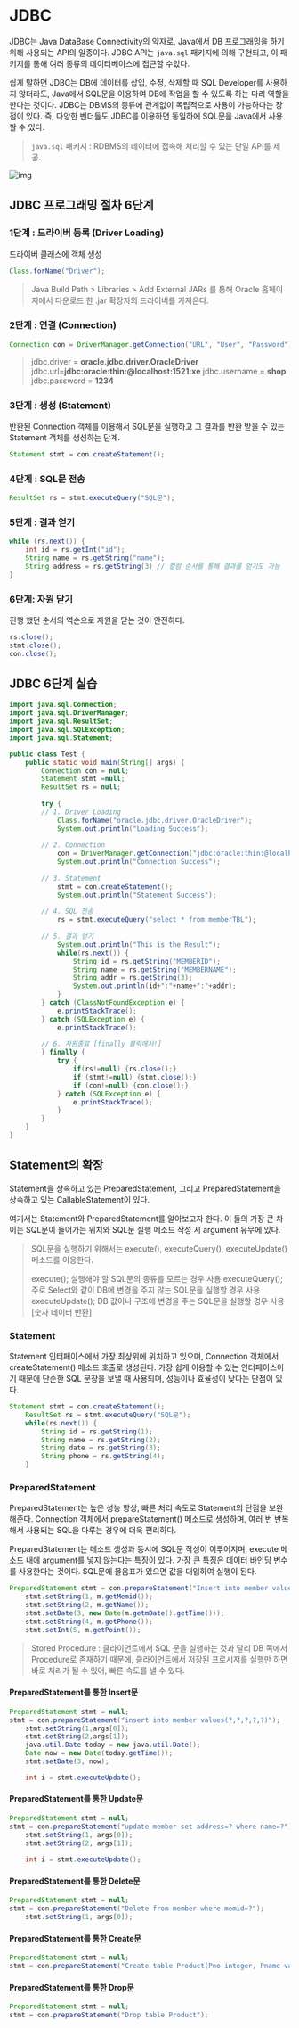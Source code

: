 # JDBC 

JDBC는 Java DataBase Connectivity의 약자로, Java에서 DB 프로그래밍을 하기 위해 사용되는 API의 일종이다. JDBC API는 `java.sql` 패키지에 의해 구현되고, 이 패키지를 통해 여러 종류의 데이터베이스에 접근할 수있다.

쉽게 말하면 JDBC는 DB에 데이터를 삽입, 수정, 삭제할 때 SQL Developer를 사용하지 않더라도, Java에서 SQL문을 이용하여 DB에 작업을 할 수 있도록 하는 다리 역할을 한다는 것이다. JDBC는 DBMS의 종류에 관계없이 독립적으로 사용이 가능하다는 장점이 있다. 즉, 다양한 벤더들도 JDBC를 이용하면 동일하에 SQL문을 Java에서 사용할 수 있다. 

> `java.sql` 패키지 : RDBMS의 데이터에 접속해 처리할 수 있는 단일 API를 제공.



![img](https://lh3.googleusercontent.com/-Xcu4ovgAzhY/YC3JydZTFrI/AAAAAAAAGXQ/jA-MAvWrcT8KMUheJOP9U_O6fRkmQTycwCLcBGAsYHQ/w640-h202/%25EA%25B7%25B8%25EB%25A6%25BC1.png)



## JDBC 프로그래밍 절차 6단계

### 1단계 : 드라이버 등록 (Driver Loading)

드라이버 클래스에 객체 생성

```java
Class.forName("Driver");
```

>  Java Build Path > Libraries > Add External JARs 를 통해 Oracle 홈페이지에서 다운로드 한 .jar 확장자의 드라이버를 가져온다.



### 2단계 : 연결 (Connection)

```java
Connection con = DriverManager.getConnection("URL", "User", "Password");
```

>jdbc.driver = **oracle.jdbc.driver.OracleDriver**
>jdbc.url=**jdbc:oracle:thin:@localhost:1521:xe**
>jdbc.username = **shop**
>jdbc.password = **1234**



### 3단계 : 생성 (Statement)

반환된 Connection 객체를 이용해서 SQL문을 실행하고 그 결과를 반환 받을 수 있는 Statement 객체를 생성하는 단계.

```java
Statement stmt = con.createStatement();
```



### 4단계 : SQL문 전송

```java
ResultSet rs = stmt.executeQuery("SQL문");
```



### 5단계 : 결과 얻기

```java
while (rs.next()) {
    int id = rs.getInt("id");
    String name = rs.getString("name");
    String address = rs.getString(3) // 컬럼 순서를 통해 결과를 얻기도 가능
}
```



### 6단계: 자원 닫기

진행 했던 순서의 역순으로 자원을 닫는 것이 안전하다.

```java
rs.close();
stmt.close();
con.close();
```



## JDBC 6단계 실습

```java
import java.sql.Connection;
import java.sql.DriverManager;
import java.sql.ResultSet;
import java.sql.SQLException;
import java.sql.Statement;

public class Test {
	public static void main(String[] args) {
		Connection con = null;
		Statement stmt =null;
		ResultSet rs = null;
		
		try {	
		// 1. Driver Loading
			Class.forName("oracle.jdbc.driver.OracleDriver");
			System.out.println("Loading Success");
		
		// 2. Connection
			con = DriverManager.getConnection("jdbc:oracle:thin:@localhost:1521:xe", "SHOP", "1313");
			System.out.println("Connection Success");
		
		// 3. Statement
			stmt = con.createStatement();
			System.out.println("Statement Success");
			
		// 4. SQL 전송
			rs = stmt.executeQuery("select * from memberTBL");
			
		// 5. 결과 얻기
			System.out.println("This is the Result");
			while(rs.next()) {
				String id = rs.getString("MEMBERID");
				String name = rs.getString("MEMBERNAME");
				String addr = rs.getString(3);
				System.out.println(id+":"+name+":"+addr);
			}	
		} catch (ClassNotFoundException e) {
			e.printStackTrace();
		} catch (SQLException e) {
			e.printStackTrace();
			
		// 6. 자원종료 [finally 블럭에서!]
		} finally {
			try {
				if(rs!=null) {rs.close();}
				if (stmt!=null) {stmt.close();}
				if (con!=null) {con.close();}
			} catch (SQLException e) {
				e.printStackTrace();
			} 	
		}
	}
}
```



## Statement의 확장

Statement을 상속하고 있는 PreparedStatement, 그리고 PreparedStatement을 상속하고 있는 CallableStatement이 있다. 

여기서는 Statement와 PreparedStatement를 알아보고자 한다. 이 둘의 가장 큰 차이는 SQL문이 들어가는 위치와 SQL문 실행 메소드 작성 시 argument 유무에 있다.



> SQL문을 실행하기 위해서는 execute(), executeQuery(), executeUpdate()  메소드를 이용한다.
>
> execute(); 			 	실행해야 할 SQL문의 종류를 모르는 경우 사용
> executeQuery();   	주로 Select와 같이 DB에 변경을 주지 않는 SQL문을 실행할 경우 사용
> executeUpdate(); 	DB 값이나 구조에 변경을 주는 SQL문을 실행할 경우 사용 [숫자 데이터 반환]



### Statement

Statement 인터페이스에서 가장 최상위에 위치하고 있으며, Connection 객체에서 createStatement() 메소드 호출로 생성된다. 가장 쉽게 이용할 수 있는 인터페이스이기 때문에 단순한 SQL 문장을 보낼 때 사용되며, 성능이나 효율성이 낮다는 단점이 있다.

```java
Statement stmt = con.createStatement();
	ResultSet rs = stmt.executeQuery("SQL문");
	while(rs.next()) {
		String id = rs.getString(1);
		String name = rs.getString(2);
		String date = rs.getString(3);
		String phone = rs.getString(4);
    }
```



### PreparedStatement

PreparedStatement는 높은 성능 향상, 빠른 처리 속도로 Statement의 단점을 보완해준다. Connection 객체에서 prepareStatement() 메소드로 생성하며, 여러 번 반복해서 사용되는 SQL을 다루는 경우에 더욱 편리하다. 

PreparedStatement는 메소드 생성과 동시에 SQL문 작성이 이루어지며, execute 메소드 내에 argument를 넣지 않는다는 특징이 있다. 가장 큰 특징은 데이터 바인딩 변수를 사용한다는 것이다. SQL문에 물음표가 있으면 값을 대입하여 실행이 된다.

```java
PreparedStatement stmt = con.prepareStatement("Insert into member values (?,?,?,?,?) ");
	stmt.setString(1, m.getMemid());
	stmt.setString(2, m.getName());
	stmt.setDate(3, new Date(m.getmDate().getTime()));
	stmt.setString(4, m.getPhone());
	stmt.setInt(5, m.getPoint());
```

>  Stored Procedure : 클라이언트에서 SQL 문을 실행하는 것과 달리 DB 쪽에서 Procedure로 존재하기 때문에, 클라이언트에서 저장된 프로시저를 실행만 하면 바로 처리가 될 수 있어, 빠른 속도를 낼 수 있다.



#### PreparedStatement를 통한 Insert문

```java
PreparedStatement stmt = null;
stmt = con.prepareStatement("insert into member values(?,?,?,?,?)"); 
	stmt.setString(1,args[0]);
	stmt.setString(2,args[1]);
	java.util.Date today = new java.util.Date();
	Date now = new Date(today.getTime());
	stmt.setDate(3, now);

	int i = stmt.executeUpdate();
```



#### PreparedStatement를 통한 Update문

```java
PreparedStatement stmt = null;
stmt = con.prepareStatement("update member set address=? where name=?");
	stmt.setString(1, args[0]); 
	stmt.setString(2, args[1]);
	
	int i = stmt.executeUpdate();
```



#### PreparedStatement를 통한 Delete문

```java
PreparedStatement stmt = null;
stmt = con.prepareStatement("Delete from member where memid=?");
	stmt.setString(1, args[0]); 
```



#### PreparedStatement를 통한 Create문

```java
PreparedStatement stmt = null;
stmt = con.prepareStatement("Create table Product(Pno integer, Pname varchar(20), Price integer)");
```



#### PreparedStatement를 통한 Drop문

```java
PreparedStatement stmt = null;
stmt = con.prepareStatement("Drop table Product");
```

